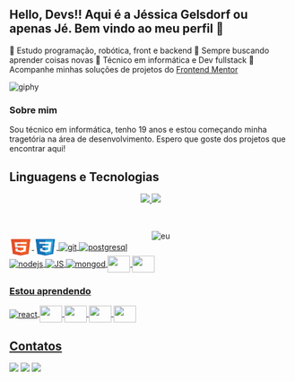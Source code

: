 ## Hello, Devs!! Aqui é a Jéssica Gelsdorf ou apenas Jé. Bem vindo ao meu perfil 🤍

🎡 Estudo programação, robótica, front e backend 
🌼 Sempre buscando aprender coisas novas
🦋 Técnico em informática e Dev fullstack
🍏 Acompanhe minhas soluções de projetos do <a href="https://www.frontendmentor.io/profile/mejessica">Frontend Mentor</a>
  
![giphy](https://github.com/mejessica/mejessica/assets/82670472/7a0d8a5d-62fc-4688-9713-b3342caebd5a)

### Sobre mim
  Sou técnico em informática, tenho 19 anos e estou começando minha tragetória na área de desenvolvimento. Espero que goste dos projetos que encontrar aqui!
  
  ## Linguagens e Tecnologias

 <div align="center">
  <a href="https://github.com/mejessica">
  <img height="160em" src="https://github-readme-stats.vercel.app/api/top-langs/?username=mejessica&layout=compact&langs_count=7&theme=dracula"/>
  <img height="160em" src="https://github-readme-stats.vercel.app/api?username=mejessica&show_icons=true&theme=dracula&include_all_commits=true&count_private=true"/>
</div>  
   
<div style="display: inline_block"><br>
  
  
   <br><img align="right" alt="eu" width="250" src="https://cdn.discordapp.com/attachments/883391380930576414/1110643902949638351/octocat-1684868334477.png" />
  
  <img align="center" alt="HTML" height="30" width="40" src="https://raw.githubusercontent.com/devicons/devicon/master/icons/html5/html5-original.svg">
  <img align="center" alt="CSS" height="30" width="40" src="https://raw.githubusercontent.com/devicons/devicon/master/icons/css3/css3-original.svg">
  <img align="center" alt="git" height="30" width="40" src="https://cdn.jsdelivr.net/gh/devicons/devicon/icons/git/git-original.svg" />
  <img align="center" alt="postgresql" height="30" width="40" src="https://cdn.jsdelivr.net/gh/devicons/devicon/icons/postgresql/postgresql-original.svg" />
   <img align="center" alt="nodejs" height="30" width="40" src="https://cdn.jsdelivr.net/gh/devicons/devicon/icons/nodejs/nodejs-original.svg" />     
   <img align="center" alt="JS" height="30" width="40" src="https://cdn.jsdelivr.net/gh/devicons/devicon/icons/javascript/javascript-original.svg" />
   <img align="center" alt="mongod" height="30" width="40" src="https://cdn.jsdelivr.net/gh/devicons/devicon/icons/mongodb/mongodb-plain-wordmark.svg" /> 
   <img align="center" height="30" width="40" src="https://cdn.jsdelivr.net/gh/devicons/devicon/icons/bootstrap/bootstrap-plain-wordmark.svg" />
   <img  align="center" height="30" width="40" src="https://cdn.jsdelivr.net/gh/devicons/devicon@latest/icons/mysql/mysql-original.svg"/>

  ### Estou aprendendo
   <img align="center" alt="react" height="30" width="40" src="https://cdn.jsdelivr.net/gh/devicons/devicon/icons/react/react-original.svg" />
   <img  align="center" height="30" width="40" src="https://cdn.jsdelivr.net/gh/devicons/devicon/icons/php/php-original.svg" />
   <img align="center" height="30" width="40" src="https://cdn.jsdelivr.net/gh/devicons/devicon@latest/icons/laravel/laravel-original.svg" />
    <img align="center" height="30" width="40" src="https://cdn.jsdelivr.net/gh/devicons/devicon/icons/ember/ember-original-wordmark.svg" />
    <img align="center" height="30" width="40" src="https://cdn.jsdelivr.net/gh/devicons/devicon/icons/sass/sass-original.svg" />

          
                      
          
 
                   
</div> 
 
  
  ## Contatos
<div> 

   <a href="https://instagram.com/mejessica_" target="_blank"><img src="https://img.shields.io/badge/-Instagram-%23E4405F?style=for-the-badge&logo=instagram&logoColor=white" target="_blank"></a>
  <a href = "mailto:jegelsdorf@gmail.com"><img src="https://img.shields.io/badge/-Gmail-%23333?style=for-the-badge&logo=gmail&logoColor=white" target="_blank"></a>
  <a href="https://www.linkedin.com/in/jessica-gelsdorf-a0538322b/" target="_blank"><img src="https://img.shields.io/badge/-LinkedIn-%230077B5?style=for-the-badge&logo=linkedin&logoColor=white" target="_blank"></a> 


 
</div>
